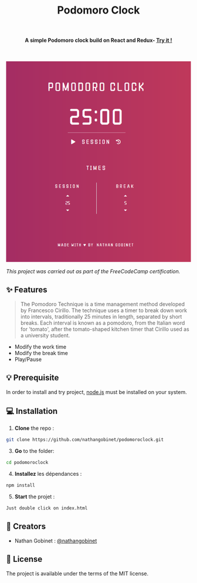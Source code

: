 <h1 align="center">
  Podomoro Clock
</h1>
<br>
<h4 align="center">A simple Podomoro clock build on React and Redux- <a href="https://nathangobinet.github.io/podomoroclock/">Try it !</h4>
<br>
<p align="center">
  <img src="https://raw.githubusercontent.com/nathangobinet/podomoroclock/master/ressources/screen.PNG" alt="Podomoro clock" width="1000"></a>
</p>

*This project was carried out as part of the FreeCodeCamp certification.*

## ✨ Features

> The Pomodoro Technique is a time management method developed by Francesco Cirillo. The technique uses a timer to break down work into intervals, traditionally 25 minutes in length, separated by short breaks. Each interval is known as a pomodoro, from the Italian word for 'tomato', after the tomato-shaped kitchen timer that Cirillo used as a university student.

* Modify the work time
* Modify the break time 
* Play/Pause

## 💡 Prerequisite 
In order to install and try project, [node.js](https://www.nodejs.org/) must be installed on your system.
  
## 💻 Installation 
1. __Clone__ the repo :
```bash
git clone https://github.com/nathangobinet/podomoroclock.git
```
3. __Go__ to the folder:
```bash
cd podomoroclock
```
4. __Installez__ les dépendances :
```bash
npm install
```
5. __Start__ the projet :
```bash
Just double click on index.html
```

## 👤 Creators 
* Nathan Gobinet : [@nathangobinet](https://github.com/nathangobinet)

## 📘 License
The project is available under the terms of the MIT license.
